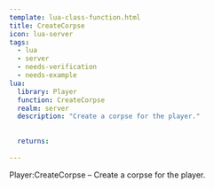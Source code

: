 ```yaml
---
template: lua-class-function.html
title: CreateCorpse
icon: lua-server
tags:
  - lua
  - server
  - needs-verification
  - needs-example
lua:
  library: Player
  function: CreateCorpse
  realm: server
  description: "Create a corpse for the player."
  
  
  returns:
    
---
```


<div class="lua__search__keywords">
Player:CreateCorpse &#x2013; Create a corpse for the player.
</div>
